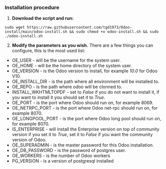 <h3>Installation procedure</h3>

1. **Download the script and run:**
```text
sudo wget https://raw.githubusercontent.com/tgd1973/Odoo-install/main/odoo-install.sh && sudo chmod +x odoo-install.sh && sudo ./odoo-install.sh
```
2. **Modify the parameters as you wish.**
There are a few things you can configure, this is the most used list:

- OE_USER - will be the username for the system user.
- OE_HOME - will be the home directory of the system user.
- OE_VERSION - is the Odoo version to install, for example _10.0_ for Odoo V10.
- OE_INSTALL_DIR - is the path where all environment will be installed to.
- OE_REPO - is the path where odoo will be clonned to.
- INSTALL_WKHTMLTOPDF - set to _False_ if you do not want to install it, if you want to install it you should set it to _True_.
- OE_PORT - is the port where Odoo should run on, for example 8069.
- OE_NETRPC_PORT - is the port where Odoo net-rpc should run on, for example 8070.
- OE_LONGPOOL_PORT - is the port where Odoo long pool should run on, for example 8070.
- IS_ENTERPRISE - will install the Enterprise version on top of community version if you set it to _True_, set it to _False_ if you want the community version of Odoo.
- OE_SUPERADMIN - is the master password for this Odoo installation.
- OE_DB_PASSWORD - is the password of postgres user.
- OE_WORKERS - is the number of Odoo workers
- PG_VERSION - is a version of postgresql installed
